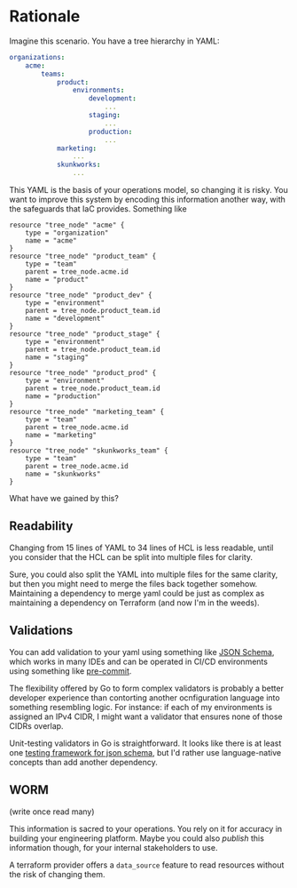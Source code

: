 # Rationale

Imagine this scenario. You have a tree hierarchy in YAML:

```yaml
organizations:
    acme:
        teams:
            product:
                environments:
                    development:
                        ...
                    staging:
                        ...
                    production:
                        ...
            marketing:
                ...
            skunkworks:
                ...
```

This YAML is the basis of your operations model, so changing it is risky. You want to improve this system by encoding this information another way, with the safeguards that IaC provides. Something like

```hcl
resource "tree_node" "acme" {
    type = "organization"
    name = "acme"
}
resource "tree_node" "product_team" {
    type = "team"
    parent = tree_node.acme.id
    name = "product"
}
resource "tree_node" "product_dev" {
    type = "environment"
    parent = tree_node.product_team.id
    name = "development"
}
resource "tree_node" "product_stage" {
    type = "environment"
    parent = tree_node.product_team.id
    name = "staging"
}
resource "tree_node" "product_prod" {
    type = "environment"
    parent = tree_node.product_team.id
    name = "production"
}
resource "tree_node" "marketing_team" {
    type = "team"
    parent = tree_node.acme.id
    name = "marketing"
}
resource "tree_node" "skunkworks_team" {
    type = "team"
    parent = tree_node.acme.id
    name = "skunkworks"
}
```

What have we gained by this?

## Readability

Changing from 15 lines of YAML to 34 lines of HCL is less readable, until you consider that the HCL can be split into multiple files for clarity.

Sure, you could also split the YAML into multiple files for the same clarity, but then you might need to merge the files back together somehow. Maintaining a dependency to merge yaml could be just as complex as maintaining a dependency on Terraform (and now I'm in the weeds).

## Validations

You can add validation to your yaml using something like [JSON Schema](https://json-schema-everywhere.github.io/yaml), which works in many IDEs and can be operated in CI/CD environments using something like [pre-commit](https://github.com/python-jsonschema/check-jsonschema/blob/main/README.md).

The flexibility offered by Go to form complex validators is probably a better developer experience than contorting another ocnfiguration language into something resembling logic. For instance: if each of my environments is assigned an IPv4 CIDR, I might want a validator that ensures none of those CIDRs overlap.

Unit-testing validators in Go is straightforward. It looks like there is at least one [testing framework for json schema](https://github.com/json-schema-org/JSON-Schema-Test-Suite), but I'd rather use language-native concepts than add another dependency.

## WORM

(write once read many)

This information is sacred to your operations. You rely on it for accuracy in building your engineering platform. Maybe you could also _publish_ this information though, for your internal stakeholders to use.

A terraform provider offers a `data_source` feature to read resources without the risk of changing them.
